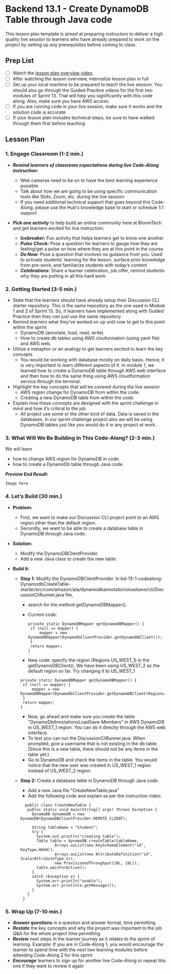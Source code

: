 # Backend 13.1 - Create DynamoDB Table through Java code

This lesson plan template is aimed at preparing instructors to deliver a high quality live session to learners who have already prepared to work on the project by setting up any prerequisites before coming to class.

## Prep List

- [ ] Watch the [lesson plan overview video](https://bloomtech-1.wistia.com/medias/4qv9ku5j4k).
- [ ] After watching the lesson overview, internalize lesson plan in full
- [ ] Set up your local machine to be prepared to teach the live session. You should also go through the Guided Practice videos for the first two modules of Sprint 13. That will help you significantly with this code along. Also, make sure you have AWS access.
- [ ] If you are running code in your live session, make sure it works and the solution code is accurate
- [ ] If your lesson plan includes technical steps, be sure to have walked through them first before teaching

## Lesson Plan

### 1. Engage Classroom (1-2 min.)

- ***Remind learners of classroom expectations during live Code-Along instruction:***
  - Web cameras need to be on to have the best learning experience possible
  - Talk about how we are going to be using specific communication tools like Slido, Zoom, etc. during the live session
  - If you need additional technical support that goes beyond this Code-Along, please use the Hub's knowledge base to start or schedule 1:1 support

- ***Pick one activity*** to help build an online community here at BloomTech and get learners excited for live instruction:
  - ***Icebreaker:*** Fun activity that helps learners get to know one another
  - ***Pulse Check:*** Pose a question for learners to gauge how they are feeling/get a pulse on how where they are at this point in the course
  - ***Do Now:*** Pose a question that involves no guidance from you. Used to activate students’ learning for the lesson, surface prior knowledge from pre-work, and familiarize students with today’s content
  - ***Celebrations:*** Share a learner celebration, job offer, remind students why they are putting in all this hard work


### 2. Getting Started (3-5 min.)

- State that the learners should have already setup their Discussion CLI starter repository. This is the same repository as the one used in Module 1 and 2 of Sprint 13. So, if learners have implemented along with Guided Practice then they can just use the same repository.
- Remind learners what they’ve worked on up until now to get to this point within the sprint
  - DynamoDB (annotate, load, read, write)
  - How to create db tables using AWS clouformation (using yaml file) and AWS web.
- Utilize a metaphor or an analogy to get learners excited to learn the key concepts
  - You would be working with database mostly on daily basis. Hence, it is very important to learn different aspects of it. In module 1, we learned how to create a DynamoDB table through AWS web interface and then how to do the same thing using AWS cloudformation service through the terminal.
- Highlight the key concepts that will be covered during the live session
  - AWS region change for DynamoDB from within the code.
  - Creating a new DynamoDB table from within the code.
- Explain how these concepts are designed with the sprint challenge in mind and how it’s critical to the job
  - All project use some or the other kind of data. Data is saved in the databases. In our sprint challenge project also we will be using DynamoDB tables just like you would do it in any project at work.  

### 3. What Will We Be Building In This Code-Along? (2-3 min.)

We will learn
  - how to change AWS region for DynamoDB in code.
  - how to create a DynamoDb table through Java code.

***Preview End Result:*** 
```
Image here
```

### 4. Let’s Build (30 min.)


- **Problem:** 
  - First, we want to make our Discussion CLI project point to an AWS region other than the default region. 
  - Secondly, we want to be able to create a database table in DynamoDB through Java code.

- **Solution:** 
  - Modify the DynamoDBClientProvider.
  - Add a new Java class to create the new table.

- **Build It:** 
  
   - **Step 1:**  Modify the DynamoDBClientProvider. In bd-13-1-codealong-DynamodbCreateTable-starter/src/com/amazon/ata/dynamodbannotationsloadsave/cli/DiscussionCliRunner.java file, 
     - search for the method getDynamoDBMapper().
     - Current code:
       ```
       private static DynamoDBMapper getDynamoDBMapper() {
        if (null == mapper) {
            mapper = new DynamoDBMapper(DynamoDbClientProvider.getDynamoDBClient());
        }
        return mapper;
       }
       ```
       
      - New code: specify the region (Regions.US_WEST_1) in the getDynamoDBClient(). We have been using US_WEST_2 as the default region so far. Try changing it to US_WEST_1
       ```
       private static DynamoDBMapper getDynamoDBMapper() {
        if (null == mapper) {
            mapper = new DynamoDBMapper(DynamoDbClientProvider.getDynamoDBClient(Regions.US_WEST_1));
        }
        return mapper;
       }
       ```
     - Now, go ahead and make sure you create the table "DynamoDbAnnotationsLoadSave-Members" in AWS DynamoDB in US_WEST_1 region. You can do it directly through the AWS web interface.
     - To test you can run the DiscussionCliRunner.java. When prompted, give a username that is not existing in the db table. (Since this is a new table, there should not be any items in the table yet.)
     - Go to DynamoDB and check the items in the table. You would notice that the new user was created in US_WEST_1 region instead of US_WEST_2 region.

   - **Step 2:**  Create a database table in DynamoDB through Java code.
     - Add a new Java file "CreateNewTable.java"
     - Add the following code and explain as per the instruction video.

     ```
       public class CreateNewTable {
        public static void main(String[] args) throws Exception {
          DynamoDB dynamoDB = new DynamoDB(DynamoDBClientProvider.REMOTE_CLIENT);

          String tableName = "Student";
          try {
            System.out.println("creating table");
            Table table = dynamoDB.createTable(tableName,
                    Arrays.asList(new KeySchemaElement("id", KeyType.HASH)),
                    Arrays.asList(new AttributeDefinition("id", ScalarAttributeType.S)),
                    new ProvisionedThroughput(10L, 10L));
            table.waitForActive();
          }
          catch (Exception e) {
            System.err.println("unable");
            System.err.println(e.getMessage());
          }
        }
      }
     ```
     

### 5. Wrap Up (7-10 min.)

- ***Answer questions*** in a question and answer format, time permitting
- ***Restate*** the key concepts and why the project was important to the job
Q&A for the whole project time permitting
- ***Review*** next steps in the learner journey as it relates to the sprint of learning.  Example:  If you are in Code-Along 1, you would encourage the learner to spend time with the next two learning modules before attending Code-Along 2 for this sprint
- ***Encourage*** learners to sign up for another live Code-Along or repeat this one if they want to review it again
